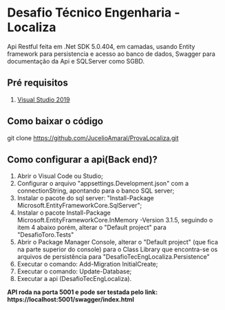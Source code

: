 
# Desafio Técnico Engenharia - Localiza

Api Restful feita em .Net SDK 5.0.404, em camadas, usando Entity framework para persistencia e acesso ao banco de dados,
Swagger para documentação da Api e SQLServer como SGBD.

## Pré requisitos
 
1. [Visual Studio 2019](https://visualstudio.microsoft.com/pt-br/vs/)

## Como baixar o código

git clone https://github.com/JucelioAmaral/ProvaLocaliza.git

## Como configurar a api(Back end)?

1. Abrir o Visual Code ou Studio;
2. Configurar o arquivo "appsettings.Development.json" com a connectionString, apontando para o banco SQL server;
3. Instalar o pacote do sql server: "Install-Package Microsoft.EntityFrameworkCore.SqlServer";
4. Instalar o pacote Install-Package Microsoft.EntityFrameworkCore.InMemory -Version 3.1.5, seguindo o item 4 abaixo porém, alterar o "Default project" para "DesafioToro.Tests"
5. Abrir o Package Manager Console, alterar o "Default project" (que fica na parte superior do console) para o Class Library que encontra-se os arquivos de persistência para "DesafioTecEngLocaliza.Persistence"
6. Executar o comando: Add-Migration InitialCreate;
7. Executar o comando: Update-Database;
8. Executar a api (DesafioTecEngLocaliza).

**API roda na porta 5001 e pode ser testada pelo link: https://localhost:5001/swagger/index.html**

